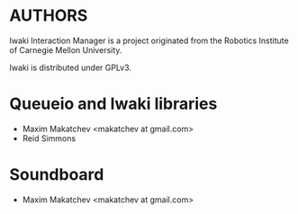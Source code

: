 AUTHORS
=======

Iwaki Interaction Manager is a project originated from the Robotics Institute of Carnegie Mellon University.

Iwaki is distributed under GPLv3.

# Queueio and Iwaki libraries

  - Maxim Makatchev &lt;makatchev at gmail.com&gt;  
  - Reid Simmons

# Soundboard

  - Maxim Makatchev &lt;makatchev at gmail.com&gt;  
